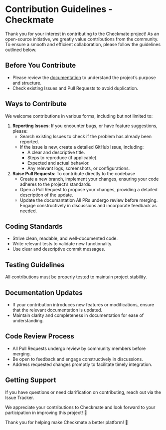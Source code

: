 # Contribution Guidelines - Checkmate

Thank you for your interest in contributing to the Checkmate project! As an open-source initiative, we greatly value contributions from the community. To ensure a smooth and efficient collaboration, please follow the guidelines outlined below.

## Before You Contribute

- Please review the [documentation](https://checkmate.dreamsportslabs.com/project/introduction/) to understand the project’s purpose and structure.
- Check existing Issues and Pull Requests to avoid duplication.

## Ways to Contribute

We welcome contributions in various forms, including but not limited to:

1. **Reporting Issues**: If you encounter bugs, or have feature suggestions, please:
   - Search existing Issues to check if the problem has already been reported.
   - If the issue is new, create a detailed GitHub Issue, including:
     - A clear and descriptive title.
     - Steps to reproduce (if applicable).
     - Expected and actual behavior.
     - Any relevant logs, screenshots, or configurations.
2. **Raise Pull Requests**: To contribute directly to the codebase
   - Create a new branch, implement your changes, ensuring your code adheres to the project’s standards.
   - Open a Pull Request to propose your changes, providing a detailed description of the update.
   - Update the documantation
     All PRs undergo review before merging. Engage constructively in discussions and incorporate feedback as needed.

## Coding Standards

- Strive clean, readable, and well-documented code.
- Write relevant tests to validate new functionality.
- Use clear and descriptive commit messages.

## Testing Guidelines

All contributions must be properly tested to maintain project stability.

## Documentation Updates

- If your contribution introduces new features or modifications, ensure that the relevant documentation is updated.
- Maintain clarity and completeness in documentation for ease of understanding.

## Code Review Process

- All Pull Requests undergo review by community members before merging.
- Be open to feedback and engage constructively in discussions.
- Address requested changes promptly to facilitate timely integration.

## Getting Support

If you have questions or need clarification on contributing, reach out via the Issue Tracker.

We appreciate your contributions to Checkmate and look forward to your participation in improving this project! 🚀

Thank you for helping make Checkmate a better platform! 🎉
